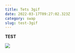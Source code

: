 ```yaml
---
title: Tets 3gif
date: 2022-03-17T09:27:02.323Z
category: swap
slug: test-3gif
---
```

**TEST**

![](/3.gif)
